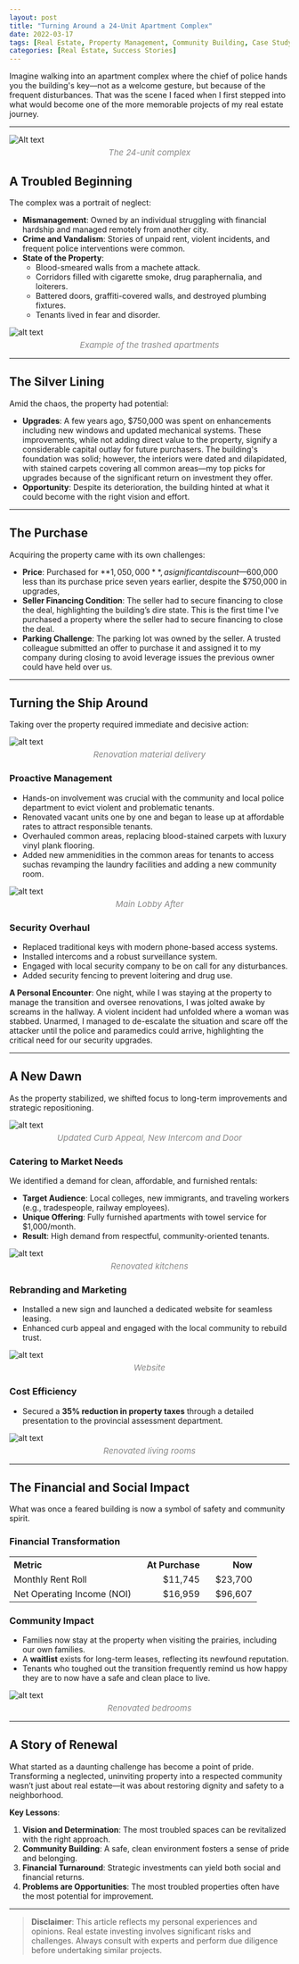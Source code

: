 ```yaml
---
layout: post
title: "Turning Around a 24-Unit Apartment Complex"
date: 2022-03-17
tags: [Real Estate, Property Management, Community Building, Case Study]
categories: [Real Estate, Success Stories]
---
```


Imagine walking into an apartment complex where the chief of police hands you the building's key—not as a welcome gesture, but because of the frequent disturbances. That was the scene I faced when I first stepped into what would become one of the more memorable projects of my real estate journey.

---

![Alt text](/assets/images/24/1.jpg)
<span style="display: block; text-align: center; font-size: 15px; color: #888; margin-top: 5px; font-style: italic;">The 24-unit complex</span>

## A Troubled Beginning

The complex was a portrait of neglect:
- **Mismanagement**: Owned by an individual struggling with financial hardship and managed remotely from another city.
- **Crime and Vandalism**: Stories of unpaid rent, violent incidents, and frequent police interventions were common.
- **State of the Property**: 
  - Blood-smeared walls from a machete attack.
  - Corridors filled with cigarette smoke, drug paraphernalia, and loiterers.
  - Battered doors, graffiti-covered walls, and destroyed plumbing fixtures.
  - Tenants lived in fear and disorder.

![alt text](/assets/images/24/2.JPG)
<span style="display: block; text-align: center; font-size: 15px; color: #888; margin-top: 5px; font-style: italic;">Example of the trashed apartments</span>

---

## The Silver Lining

Amid the chaos, the property had potential:
- **Upgrades**: A few years ago, $750,000 was spent on enhancements including new windows and updated mechanical systems. These improvements, while not adding direct value to the property, signify a considerable capital outlay for future purchasers. The building's foundation was solid; however, the interiors were dated and dilapidated, with stained carpets covering all common areas—my top picks for upgrades because of the significant return on investment they offer.
- **Opportunity**: Despite its deterioration, the building hinted at what it could become with the right vision and effort.

---

## The Purchase

Acquiring the property came with its own challenges:
- **Price**: Purchased for **$1,050,000**, a significant discount—$600,000 less than its purchase price seven years earlier, despite the $750,000 in upgrades, 
- **Seller Financing Condition**: The seller had to secure financing to close the deal, highlighting the building’s dire state. This is the first time I've purchased a property where the seller had to secure financing to close the deal.
- **Parking Challenge**: The parking lot was owned by the seller. A trusted colleague submitted an offer to purchase it and assigned it to my company during closing to avoid leverage issues the previous owner could have held over us.

---

## Turning the Ship Around

Taking over the property required immediate and decisive action:

![alt text](/assets/images/24/10.jpg)
<span style="display: block; text-align: center; font-size: 15px; color: #888; margin-top: 5px; font-style: italic;">Renovation material delivery</span>

### Proactive Management
- Hands-on involvement was crucial with the community and local police department to evict violent and problematic tenants.
- Renovated vacant units one by one and began to lease up at affordable rates to attract responsible tenants.
- Overhauled common areas, replacing blood-stained carpets with luxury vinyl plank flooring.
- Added new ammenidities in the common areas for tenants to access suchas revamping the laundry facilities and adding a new community room.

![alt text](/assets/images/24/5.jpeg)
<span style="display: block; text-align: center; font-size: 15px; color: #888; margin-top: 5px; font-style: italic;">Main Lobby After</span>

### Security Overhaul
- Replaced traditional keys with modern phone-based access systems.
- Installed intercoms and a robust surveillance system.
- Engaged with local security company to be on call for any disturbances.
- Added security fencing to prevent loitering and drug use.

**A Personal Encounter**:
One night, while I was staying at the property to manage the transition and oversee renovations, I was jolted awake by screams in the hallway. A violent incident had unfolded where a woman was stabbed. Unarmed, I managed to de-escalate the situation and scare off the attacker until the police and paramedics could arrive, highlighting the critical need for our security upgrades.

---

## A New Dawn

As the property stabilized, we shifted focus to long-term improvements and strategic repositioning.

![alt text](/assets/images/24/11.JPG)
<span style="display: block; text-align: center; font-size: 15px; color: #888; margin-top: 5px; font-style: italic;">Updated Curb Appeal, New Intercom and Door</span>

### Catering to Market Needs
We identified a demand for clean, affordable, and furnished rentals:
- **Target Audience**: Local colleges, new immigrants, and traveling workers (e.g., tradespeople, railway employees).
- **Unique Offering**: Fully furnished apartments with towel service for $1,000/month.
- **Result**: High demand from respectful, community-oriented tenants.

![alt text](/assets/images/24/8.jpg)
<span style="display: block; text-align: center; font-size: 15px; color: #888; margin-top: 5px; font-style: italic;">Renovated kitchens</span>

### Rebranding and Marketing
- Installed a new sign and launched a dedicated website for seamless leasing.
- Enhanced curb appeal and engaged with the local community to rebuild trust.

![alt text](/assets/images/24/15.jpg)
<span style="display: block; text-align: center; font-size: 15px; color: #888; margin-top: 5px; font-style: italic;">Website</span>

### Cost Efficiency
- Secured a **35% reduction in property taxes** through a detailed presentation to the provincial assessment department.

![alt text](/assets/images/24/7.jpg)
<span style="display: block; text-align: center; font-size: 15px; color: #888; margin-top: 5px; font-style: italic;">Renovated living rooms</span>

---

## The Financial and Social Impact

What was once a feared building is now a symbol of safety and community spirit.

### Financial Transformation

<table style="width:100%; border-spacing: 20px;">
  <tr>
    <th style="text-align: left; padding-right: 20px;">Metric</th>
    <th style="text-align: right; padding-right: 20px;">At Purchase</th>
    <th style="text-align: right;">Now</th>
  </tr>
  <tr>
    <td style="text-align: left; padding-right: 20px;">Monthly Rent Roll</td>
    <td style="text-align: right; padding-right: 20px;">$11,745</td>
    <td style="text-align: right;">$23,700</td>
  </tr>
  <tr>
    <td style="text-align: left; padding-right: 20px;">Net Operating Income (NOI)</td>
    <td style="text-align: right; padding-right: 20px;">$16,959</td>
    <td style="text-align: right;">$96,607</td>
  </tr>
</table>

### Community Impact
- Families now stay at the property when visiting the prairies, including our own families.
- A **waitlist** exists for long-term leases, reflecting its newfound reputation.
- Tenants who toughed out the transition frequently remind us how happy they are to now have a safe and clean place to live.

![alt text](/assets/images/24/3.jpeg)
<span style="display: block; text-align: center; font-size: 15px; color: #888; margin-top: 5px; font-style: italic;">Renovated bedrooms</span>

---

## A Story of Renewal

What started as a daunting challenge has become a point of pride. Transforming a neglected, uninviting property into a respected community wasn’t just about real estate—it was about restoring dignity and safety to a neighborhood.

**Key Lessons**:
1. **Vision and Determination**: The most troubled spaces can be revitalized with the right approach.
2. **Community Building**: A safe, clean environment fosters a sense of pride and belonging.
3. **Financial Turnaround**: Strategic investments can yield both social and financial returns.
4. **Problems are Opportunities**: The most troubled properties often have the most potential for improvement.

---

> **Disclaimer**: This article reflects my personal experiences and opinions. Real estate investing involves significant risks and challenges. Always consult with experts and perform due diligence before undertaking similar projects.
